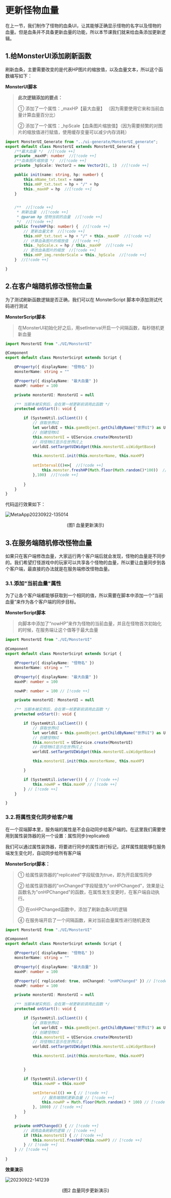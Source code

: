 # 更新怪物血量

在上一节，我们制作了怪物的血条UI，让其能够正确显示怪物的名字以及怪物的血量。但是血条并不具备更新血量的功能，所以本节课我们就来给血条添加更新逻辑。

## 1.给MonsterUI添加刷新函数

刷新血条，主要需要改变的是代表HP图片的缩放值，以及血量文本，所以这个函数编写如下：

**MonsterUI脚本**

> **此次逻辑添加的要点：**
>
> ① 添加了一个属性：_maxHP【最大血量】 （因为需要使用它来和当前血量计算血量百分比）
>
> ② 添加了一个属性：_hpScale【血条图片缩放值】（因为需要频繁的对图片的缩放值进行赋值，使用缓存变量可以减少内存消耗）

```ts
import MonsterUI_Generate from "../ui-generate/MonsterUI_generate";
export default class MonsterUI extends MonsterUI_Generate {
	/**最大血量 */  //[!code ++]
    private _maxHP: number  //[!code ++]
    /**血条图片缩放值 */  //[!code ++]
    private _hpScale: Vector2 = new Vector2(1, 1)  //[!code ++]

    public init(name: string, hp: number) {
        this.mName_txt.text = name
        this.mHP_txt.text = hp + "/" + hp
        this._maxHP = hp  //[!code ++]
    }


    /**  //[!code ++]
     * 刷新血量  //[!code ++] 
     * @param hp 怪物当前的血量  //[!code ++]
     */  //[!code ++]
    public freshHP(hp: number) {  //[!code ++]
        // 更新血量文本  //[!code ++]
        this.mHP_txt.text = hp + "/" + this._maxHP  //[!code ++]
        // 计算血条图片的缩放值  //[!code ++]
        this._hpScale.x = hp / this._maxHP  //[!code ++]
        // 更改血条图片的缩放  //[!code ++]
        this.mHP_img.renderScale = this._hpScale  //[!code ++]
    }  //[!code ++]

}
```

## 2.在客户端随机修改怪物血量

为了测试刷新函数逻辑是否正确，我们可以在 MonsterScript 脚本中添加测试代码进行测试

**MonsterScript脚本**

> 在MonsterUI初始化好之后，用setInterval开启一个间隔函数，每秒随机更新血量

```ts
import MonsterUI from "./UI/MonsterUI"

@Component
export default class MonsterScirpt extends Script {

    @Property({ displayName: "怪物名" })
    monsterName: string = ""

    @Property({ displayName: "最大血量" })
    maxHP: number = 100

    private monsterUI: MonsterUI = null

    /** 当脚本被实例后，会在第一帧更新前调用此函数 */
    protected onStart(): void {

        if (SystemUtil.isClient()) {
            // 获取世界UI
            let worldUI = this.gameObject.getChildByName("世界UI") as UIWidget
            // 创建怪物UI
            this.monsterUI = UIService.create(MonsterUI)
            // 将怪物UI显示在世界UI上
            worldUI.setTargetUIWidget(this.monsterUI.uiWidgetBase)

            this.monsterUI.init(this.monsterName, this.maxHP)
            
            setInterval(()=>{  //[!code ++]
                this.monster.freshHP(Math.floor(Math.random()*100))  //[!code ++]
            },100)  //[!code ++]
            
        }
    }
}
```

代码运行效果如下：

![MetaApp20230922-135014](https://arkimg.ark.online/MetaApp20230922-135014-1695363501011.gif)

<center>(图1 血量更新演示)</center>

## 3.在服务端随机修改怪物血量

如果只在客户端修改血量，大家运行两个客户端后就会发现，怪物的血量是不同步的。我们希望打怪游戏中的玩家可以共享各个怪物的血量，所以要让血量同步到各个客户端，最直接的办法就是在服务端修改怪物血量。

### 3.1.添加"当前血量"属性

为了让各个客户端都能够获取到一个相同的值，所以需要在脚本中添加一个“当前血量”来作为各个客户端的同步目标。

**MonsterScript脚本**

> 向脚本中添加了“nowHP”来作为怪物的当前血量，并且在怪物首次初始化的时候，在服务端让这个值等于最大血量

```ts
import MonsterUI from "./UI/MonsterUI"

@Component
export default class MonsterScirpt extends Script {

    @Property({ displayName: "怪物名" })
    monsterName: string = ""

    @Property({ displayName: "最大血量" })
    maxHP: number = 100

    nowHP: number = 100 // [!code ++]

    private monsterUI: MonsterUI = null

    /** 当脚本被实例后，会在第一帧更新前调用此函数 */
    protected onStart(): void {

        if (SystemUtil.isClient()) {
            // 获取世界UI
            let worldUI = this.gameObject.getChildByName("世界UI") as UIWidget
            // 创建怪物UI
            this.monsterUI = UIService.create(MonsterUI)
            // 将怪物UI显示在世界UI上
            worldUI.setTargetUIWidget(this.monsterUI.uiWidgetBase)

            this.monsterUI.init(this.monsterName, this.maxHP)

        }

        if (SystemUtil.isServer()) { // [!code ++]
            this.nowHP = this.maxHP // [!code ++]
        } // [!code ++]
    }

}
```

### 3.2.将属性变化同步给客户端

在一个双端脚本里，服务端的属性是不会自动同步给客户端的。在这里我们需要使用到属性装饰器的另一个设置：属性同步(replicated)

我们可以通过属性装饰器，将要进行同步的属性进行标记，这样属性就能够在服务端发生变化时，自动同步给所有客户端

**MonsterScript脚本：**

> ① 给属性装饰器的"replicated"字段赋值为true，即为开启属性同步
>
> ② 给属性装饰器的"onChanged"字段赋值为"onHPChanged"，效果是让函数名为"onHPChanged"的函数，在属性发生变更时，在客户端自动执行。
>
> ③ 在onHPChanged函数中，添加了刷新血条UI的逻辑
>
> ④ 在服务端开启了一个间隔函数，来对当前血量属性进行随机更改

```ts
import MonsterUI from "./UI/MonsterUI"

@Component
export default class MonsterScirpt extends Script {

    @Property({ displayName: "怪物名" })
    monsterName: string = ""

    @Property({ displayName: "最大血量" })
    maxHP: number = 100

    @Property({ replicated: true, onChanged: "onHPChanged" }) // [!code ++]
    nowHP: number = 100

    private monsterUI: MonsterUI = null

    /** 当脚本被实例后，会在第一帧更新前调用此函数 */
    protected onStart(): void {

        if (SystemUtil.isClient()) {
            // 获取世界UI
            let worldUI = this.gameObject.getChildByName("世界UI") as UIWidget
            // 创建怪物UI
            this.monsterUI = UIService.create(MonsterUI)
            // 将怪物UI显示在世界UI上
            worldUI.setTargetUIWidget(this.monsterUI.uiWidgetBase)

            this.monsterUI.init(this.monsterName, this.maxHP)


        }

        if (SystemUtil.isServer()) {
            this.nowHP = this.maxHP

            setInterval(() => { // [!code ++]
                // 服务端随机更新血量 // [!code ++]
                this.nowHP = Math.floor(Math.random() * 100) // [!code ++]
            }, 1000) // [!code ++]
        }
    }

    private onHPChanged() { // [!code ++]
        // 调用血条刷新的逻辑 // [!code ++]
        if (this.monsterUI) { // [!code ++]
            this.monsterUI.freshHP(this.nowHP) // [!code ++]
        } // [!code ++]
    } // [!code ++]
    
}
```

**效果演示**

![20230922-141239](https://arkimg.ark.online/20230922-141239-1695363505354.gif)

<center>(图2 血量同步更新演示)</center>